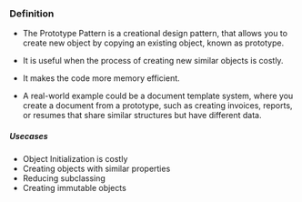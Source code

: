 ### Definition

- The Prototype Pattern is a creational design pattern, that allows you to create new object by copying 
an existing object, known as prototype.

- It is useful when the process of creating new similar objects is costly.

- It makes the code more memory efficient.

- A real-world example could be a document template system, where you create a document from a prototype, such as creating invoices, reports, or resumes that share similar structures but have different data.

##### Usecases

- Object Initialization is costly
- Creating objects with similar properties
- Reducing subclassing
- Creating immutable objects